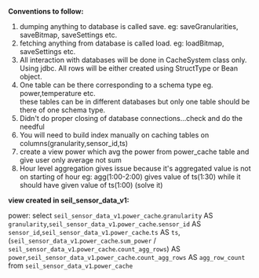 <b>Conventions to follow:</b>
1. dumping anything to database is called save. eg: saveGranularities, saveBitmap, saveSettings etc.
2. fetching anything from database is called load. eg: loadBitmap, saveSettings etc.
3. All interaction with databases will be done in CacheSystem class only. Using jdbc. 
   All rows will be either created using StructType or Bean object.
4. One table can be there corresponding to a schema type eg. power,temperature etc. \
these tables can be in different databases but only one table should be there of one schema type.
5. Didn't do proper closing of database connections...check and do the needful
6. You will need to build index manually on caching tables on columns(granularity,sensor_id,ts)
7. create a view power which avg the power from power_cache table and give user only average not sum
8. Hour level aggregation gives issue because it's aggregated value is not on starting of hour 
eg: agg(1:00-2:00) gives value of ts(1:30) while it should have given value of ts(1:00) (solve it)  


<b>view created in seil_sensor_data_v1:</b>

power: select `seil_sensor_data_v1`.`power_cache`.`granularity` AS `granularity`,`seil_sensor_data_v1`.`power_cache`.`sensor_id` AS `sensor_id`,`seil_sensor_data_v1`.`power_cache`.`ts` AS `ts`,(`seil_sensor_data_v1`.`power_cache`.`sum_power` / `seil_sensor_data_v1`.`power_cache`.`count_agg_rows`) AS `power`,`seil_sensor_data_v1`.`power_cache`.`count_agg_rows` AS `agg_row_count` from `seil_sensor_data_v1`.`power_cache`